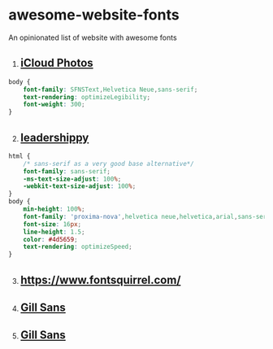 # awesome-website-fonts
An opinionated list of website with awesome fonts



1. ## [iCloud Photos](https://www.icloud.com/#photos)
``` css
body {
    font-family: SFNSText,Helvetica Neue,sans-serif;
    text-rendering: optimizeLegibility;
    font-weight: 300;
}
```

2. ## [leadershippy](https://wildling.co/prologue/)
``` css
html {
    /* sans-serif as a very good base alternative*/
    font-family: sans-serif;
    -ms-text-size-adjust: 100%;
    -webkit-text-size-adjust: 100%;
}
body {
    min-height: 100%;
    font-family: 'proxima-nova',helvetica neue,helvetica,arial,sans-serif;
    font-size: 16px;
    line-height: 1.5;
    color: #4d5659;
    text-rendering: optimizeSpeed;
}
```

3. ## https://www.fontsquirrel.com/

4. ## [Gill Sans](https://en.wikipedia.org/wiki/Gill_Sans)
4. ## [Gill Sans](https://www.typewolf.com/site-of-the-day/fonts/gill-sans)
